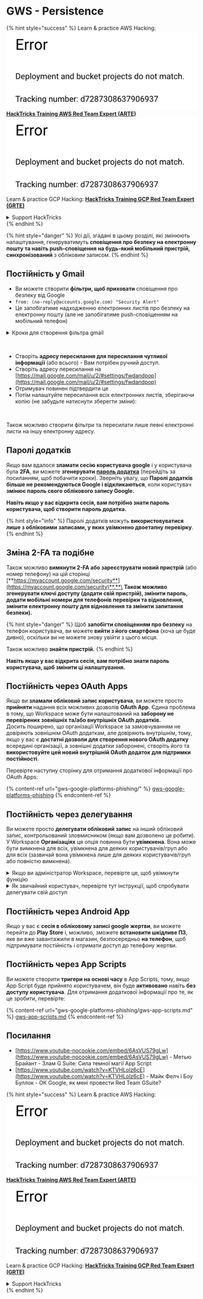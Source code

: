 # GWS - Persistence

{% hint style="success" %}
Learn & practice AWS Hacking:<img src="../../.gitbook/assets/image (1) (1).png" alt="" data-size="line">[**HackTricks Training AWS Red Team Expert (ARTE)**](https://training.hacktricks.xyz/courses/arte)<img src="../../.gitbook/assets/image (1) (1).png" alt="" data-size="line">\
Learn & practice GCP Hacking: <img src="../../.gitbook/assets/image (2).png" alt="" data-size="line">[**HackTricks Training GCP Red Team Expert (GRTE)**<img src="../../.gitbook/assets/image (2).png" alt="" data-size="line">](https://training.hacktricks.xyz/courses/grte)

<details>

<summary>Support HackTricks</summary>

* Check the [**subscription plans**](https://github.com/sponsors/carlospolop)!
* **Join the** 💬 [**Discord group**](https://discord.gg/hRep4RUj7f) or the [**telegram group**](https://t.me/peass) or **follow** us on **Twitter** 🐦 [**@hacktricks\_live**](https://twitter.com/hacktricks\_live)**.**
* **Share hacking tricks by submitting PRs to the** [**HackTricks**](https://github.com/carlospolop/hacktricks) and [**HackTricks Cloud**](https://github.com/carlospolop/hacktricks-cloud) github repos.

</details>
{% endhint %}

{% hint style="danger" %}
Усі дії, згадані в цьому розділі, які змінюють налаштування, генеруватимуть **сповіщення про безпеку на електронну пошту та навіть push-сповіщення на будь-який мобільний пристрій, синхронізований** з обліковим записом.
{% endhint %}

## **Постійність у Gmail**

* Ви можете створити **фільтри, щоб приховати** сповіщення про безпеку від Google
* `from: (no-reply@accounts.google.com) "Security Alert"`
* Це запобігатиме надходженню електронних листів про безпеку на електронну пошту (але не запобігатиме push-сповіщенням на мобільний телефон)

<details>

<summary>Кроки для створення фільтра gmail</summary>

(Інструкції з [**тут**](https://support.google.com/mail/answer/6579))

1. Відкрийте [Gmail](https://mail.google.com/).
2. У полі пошуку вгорі натисніть Показати параметри пошуку ![photos tune](https://lh3.googleusercontent.com/cD6YR\_YvqXqNKxrWn2NAWkV6tjJtg8vfvqijKT1\_9zVCrl2sAx9jROKhLqiHo2ZDYTE=w36).
3. Введіть свої критерії пошуку. Якщо ви хочете перевірити, чи правильно працює ваш пошук, подивіться, які електронні листи з'являються, натиснувши **Пошук**.
4. У нижній частині вікна пошуку натисніть **Створити фільтр**.
5. Виберіть, що ви хочете, щоб фільтр робив.
6. Натисніть **Створити фільтр**.

Перевірте свій поточний фільтр (щоб видалити їх) на [https://mail.google.com/mail/u/0/#settings/filters](https://mail.google.com/mail/u/0/#settings/filters)

</details>

<figure><img src="../../.gitbook/assets/image (331).png" alt=""><figcaption></figcaption></figure>

* Створіть **адресу пересилання для пересилання чутливої інформації** (або всього) - Вам потрібен ручний доступ.
* Створіть адресу пересилання на [https://mail.google.com/mail/u/2/#settings/fwdandpop](https://mail.google.com/mail/u/2/#settings/fwdandpop)
* Отримувач повинен підтвердити це
* Потім налаштуйте пересилання всіх електронних листів, зберігаючи копію (не забудьте натиснути зберегти зміни):

<figure><img src="../../.gitbook/assets/image (332).png" alt=""><figcaption></figcaption></figure>

Також можливо створити фільтри та пересилати лише певні електронні листи на іншу електронну адресу.

## Паролі додатків

Якщо вам вдалося **зламати сесію користувача google** і у користувача була **2FA**, ви можете **згенерувати** [**пароль додатка**](https://support.google.com/accounts/answer/185833?hl=en) (перейдіть за посиланням, щоб побачити кроки). Зверніть увагу, що **Паролі додатків більше не рекомендуються Google і відкликаються**, коли користувач **змінює пароль свого облікового запису Google.**

**Навіть якщо у вас відкрита сесія, вам потрібно знати пароль користувача, щоб створити пароль додатка.**

{% hint style="info" %}
Паролі додатків можуть **використовуватися лише з обліковими записами, у яких увімкнено двоетапну перевірку**.
{% endhint %}

## Зміна 2-FA та подібне

Також можливо **вимкнути 2-FA або зареєструвати новий пристрій** (або номер телефону) на цій сторінці [**https://myaccount.google.com/security**](https://myaccount.google.com/security)**.**\
**Також можливо згенерувати ключі доступу (додати свій пристрій), змінити пароль, додати мобільні номери для телефонів перевірки та відновлення, змінити електронну пошту для відновлення та змінити запитання безпеки).**

{% hint style="danger" %}
Щоб **запобігти сповіщенням про безпеку** на телефон користувача, ви можете **вийти з його смартфона** (хоча це буде дивно), оскільки ви не можете знову увійти з цього місця.

Також можливо **знайти пристрій.**
{% endhint %}

**Навіть якщо у вас відкрита сесія, вам потрібно знати пароль користувача, щоб змінити ці налаштування.**

## Постійність через OAuth Apps

Якщо ви **зламали обліковий запис користувача**, ви можете просто **прийняти** надання всіх можливих дозволів **OAuth App**. Єдина проблема в тому, що Workspace може бути налаштований на **заборону не перевірених зовнішніх та/або внутрішніх OAuth додатків.**\
Досить поширено, що організації Workspace за замовчуванням не довіряють зовнішнім OAuth додаткам, але довіряють внутрішнім, тому, якщо у вас є **достатні дозволи для створення нового OAuth додатку** всередині організації, а зовнішні додатки заборонені, створіть його та **використовуйте цей новий внутрішній OAuth додаток для підтримки постійності**.

Перевірте наступну сторінку для отримання додаткової інформації про OAuth Apps:

{% content-ref url="gws-google-platforms-phishing/" %}
[gws-google-platforms-phishing](gws-google-platforms-phishing/)
{% endcontent-ref %}

## Постійність через делегування

Ви можете просто **делегувати обліковий запис** на інший обліковий запис, контрольований зловмисником (якщо вам дозволено це робити). У Workspace **Організаціях** ця опція повинна бути **увімкнена**. Вона може бути вимкнена для всіх, увімкнена для деяких користувачів/груп або для всіх (зазвичай вона увімкнена лише для деяких користувачів/груп або повністю вимкнена).

<details>

<summary>Якщо ви адміністратор Workspace, перевірте це, щоб увімкнути функцію</summary>

(Інформація [скопійована з документації](https://support.google.com/a/answer/7223765))

Як адміністратор вашої організації (наприклад, вашої роботи або школи), ви контролюєте, чи можуть користувачі делегувати доступ до свого облікового запису Gmail. Ви можете дозволити всім мати можливість делегувати свій обліковий запис. Або лише дозволити людям з певних відділів налаштувати делегування. Наприклад, ви можете:

* Додати адміністративного асистента як делегата на свій обліковий запис Gmail, щоб вони могли читати та надсилати електронні листи від вашого імені.
* Додати групу, таку як ваш відділ продажів, у Групи як делегата, щоб надати всім доступ до одного облікового запису Gmail.

Користувачі можуть делегувати доступ лише іншому користувачу в тій же організації, незалежно від їх домену або організаційної одиниці.

#### Обмеження та обмеження делегування

* **Дозволити користувачам надавати доступ до своєї поштової скриньки Google групі** опція: Щоб використовувати цю опцію, вона повинна бути увімкнена для ОУ делегованого облікового запису та для кожного члена групи ОУ. Члени групи, які належать до ОУ без увімкненої цієї опції, не можуть отримати доступ до делегованого облікового запису.
* При звичайному використанні 40 делегованих користувачів можуть отримати доступ до облікового запису Gmail одночасно. Вище середнього використання одним або кількома делегатами може зменшити цю кількість.
* Автоматизовані процеси, які часто отримують доступ до Gmail, також можуть зменшити кількість делегатів, які можуть отримати доступ до облікового запису одночасно. Ці процеси включають API або розширення браузера, які часто отримують доступ до Gmail.
* Один обліковий запис Gmail підтримує до 1,000 унікальних делегатів. Група в Групах зараховується як один делегат до ліміту.
* Делегування не збільшує ліміти для облікового запису Gmail. Облікові записи Gmail з делегованими користувачами мають стандартні ліміти та політики облікового запису Gmail. Для отримання додаткової інформації відвідайте [Ліміти та політики Gmail](https://support.google.com/a/topic/28609).

#### Крок 1: Увімкніть делегування Gmail для своїх користувачів

**Перед початком:** Щоб застосувати налаштування для певних користувачів, помістіть їхні облікові записи в [організаційну одиницю](https://support.google.com/a/topic/1227584).

1.  [Увійдіть](https://admin.google.com/) до своєї [консолі адміністратора Google](https://support.google.com/a/answer/182076).

Увійдіть, використовуючи _обліковий запис адміністратора_, а не свій поточний обліковий запис CarlosPolop@gmail.com
2. У консолі адміністратора перейдіть до Меню ![](https://storage.googleapis.com/support-kms-prod/JxKYG9DqcsormHflJJ8Z8bHuyVI5YheC0lAp)![і потім](https://storage.googleapis.com/support-kms-prod/Th2Tx0uwPMOhsMPn7nRXMUo3vs6J0pto2DTn)![](https://storage.googleapis.com/support-kms-prod/ocGtUSENh4QebLpvZcmLcNRZyaTBcolMRSyl) **Додатки**![і потім](https://storage.googleapis.com/support-kms-prod/Th2Tx0uwPMOhsMPn7nRXMUo3vs6J0pto2DTn)**Google Workspace**![і потім](https://storage.googleapis.com/support-kms-prod/Th2Tx0uwPMOhsMPn7nRXMUo3vs6J0pto2DTn)**Gmail**![і потім](https://storage.googleapis.com/support-kms-prod/Th2Tx0uwPMOhsMPn7nRXMUo3vs6J0pto2DTn)**Налаштування користувача**.
3. Щоб застосувати налаштування для всіх, залиште вибраною верхню організаційну одиницю. В іншому випадку виберіть дочірню [організаційну одиницю](https://support.google.com/a/topic/1227584).
4. Натисніть **Делегування пошти**.
5. Поставте галочку в полі **Дозволити користувачам делегувати доступ до своєї поштової скриньки іншим користувачам у домені**.
6. (Необов'язково) Щоб дозволити користувачам вказати, яка інформація про відправника включена в делеговані повідомлення, поставте галочку в полі **Дозволити користувачам налаштувати це налаштування**.
7. Виберіть опцію для стандартної інформації про відправника, яка включається в повідомлення, надіслані делегатами:
* **Показати власника облікового запису та делегата, який надіслав електронний лист**—Повідомлення включають адреси електронної пошти власника облікового запису Gmail та делегата.
* **Показати лише власника облікового запису**—Повідомлення включають адресу електронної пошти лише власника облікового запису Gmail. Адреса електронної пошти делегата не включена.
8. (Необов'язково) Щоб дозволити користувачам додати групу в Групи як делегата, поставте галочку в полі **Дозволити користувачам надавати доступ до своєї поштової скриньки Google групі**.
9. Натисніть **Зберегти**. Якщо ви налаштували дочірню організаційну одиницю, ви можете **успадкувати** або **перезаписати** налаштування батьківської організаційної одиниці.
10. (Необов'язково) Щоб увімкнути делегування Gmail для інших організаційних одиниць, повторіть кроки 3–9.

Зміни можуть зайняти до 24 годин, але зазвичай відбуваються швидше. [Дізнайтеся більше](https://support.google.com/a/answer/7514107)

#### Крок 2: Нехай користувачі налаштують делегатів для своїх облікових записів

Після того, як ви увімкнете делегування, ваші користувачі переходять до налаштувань Gmail, щоб призначити делегатів. Делегати можуть читати, надсилати та отримувати повідомлення від імені користувача.

Для отримання додаткової інформації направте користувачів до [Делегування та співпраця в електронній пошті](https://support.google.com/a/users/answer/138350).

</details>

<details>

<summary>Як звичайний користувач, перевірте тут інструкції, щоб спробувати делегувати свій доступ</summary>

(Інформація скопійована [**з документації**](https://support.google.com/mail/answer/138350))

Ви можете додати до 10 делегатів.

Якщо ви використовуєте Gmail через свою роботу, школу або іншу організацію:

* Ви можете додати до 1000 делегатів у межах вашої організації.
* При звичайному використанні 40 делегатів можуть отримати доступ до облікового запису Gmail одночасно.
* Якщо ви використовуєте автоматизовані процеси, такі як API або розширення браузера, кілька делегатів можуть отримати доступ до облікового запису Gmail одночасно.

1. На своєму комп'ютері відкрийте [Gmail](https://mail.google.com/). Ви не можете додати делегатів з програми Gmail.
2. У правому верхньому куті натисніть Налаштування ![Settings](https://lh3.googleusercontent.com/p3J-ZSPOLtuBBR\_ofWTFDfdgAYQgi8mR5c76ie8XQ2wjegk7-yyU5zdRVHKybQgUlQ=w36-h36) ![і потім](https://lh3.googleusercontent.com/3\_l97rr0GvhSP2XV5OoCkV2ZDTIisAOczrSdzNCBxhIKWrjXjHucxNwocghoUa39gw=w36-h36) **Переглянути всі налаштування**.
3. Натисніть вкладку **Облікові записи та імпорт** або **Облікові записи**.
4. У розділі "Надати доступ до свого облікового запису" натисніть **Додати інший обліковий запис**. Якщо ви використовуєте Gmail через свою роботу або школу, ваша організація може обмежити делегування електронної пошти. Якщо ви не бачите цього налаштування, зв'яжіться з адміністратором.
* Якщо ви не бачите Надати доступ до свого облікового запису, то це обмежено.
5.  Введіть адресу електронної пошти особи, яку ви хочете додати. Якщо ви використовуєте Gmail через свою роботу, школу або іншу організацію, і ваш адміністратор це дозволяє, ви можете ввести адресу електронної пошти групи. Ця група повинна мати той же домен, що й ваша організація. Зовнішнім членам групи відмовлено в доступі до делегування.\
\
**Важливо:** Якщо обліковий запис, який ви делегуєте, є новим обліковим записом або пароль було скинуто, адміністратор повинен вимкнути вимогу змінити пароль, коли ви вперше входите.

* [Дізнайтеся, як адміністратор може створити користувача](https://support.google.com/a/answer/33310).
* [Дізнайтеся, як адміністратор може скинути паролі](https://support.google.com/a/answer/33319).

6\. Натисніть **Наступний крок** ![і потім](https://lh3.googleusercontent.com/QbWcYKta5vh\_4-OgUeFmK-JOB0YgLLoGh69P478nE6mKdfpWQniiBabjF7FVoCVXI0g=h36) **Надіслати електронний лист для надання доступу**.

Людина, яку ви додали, отримає електронний лист з проханням підтвердити. Запрошення закінчується через тиждень.

Якщо ви додали групу, усі члени групи стануть делегатами без необхідності підтвердження.

Примітка: Може знадобитися до 24 годин, щоб делегування почало діяти.

</details>

## Постійність через Android App

Якщо у вас є **сесія в обліковому записі google жертви**, ви можете перейти до **Play Store** і, можливо, зможете **встановити шкідливе ПЗ**, яке ви вже завантажили в магазин, безпосередньо **на телефон**, щоб підтримувати постійність і отримати доступ до телефону жертви.

## **Постійність через** App Scripts

Ви можете створити **тригери на основі часу** в App Scripts, тому, якщо App Script буде прийнято користувачем, він буде **активовано** навіть **без доступу користувача**. Для отримання додаткової інформації про те, як це зробити, перевірте:

{% content-ref url="gws-google-platforms-phishing/gws-app-scripts.md" %}
[gws-app-scripts.md](gws-google-platforms-phishing/gws-app-scripts.md)
{% endcontent-ref %}

## Посилання

* [https://www.youtube-nocookie.com/embed/6AsVUS79gLw](https://www.youtube-nocookie.com/embed/6AsVUS79gLw) - Метью Брайант - Злам G Suite: Сила темної магії App Script
* [https://www.youtube.com/watch?v=KTVHLolz6cE](https://www.youtube.com/watch?v=KTVHLolz6cE) - Майк Фелч і Боу Буллок - ОК Google, як мені провести Red Team GSuite?

{% hint style="success" %}
Learn & practice AWS Hacking:<img src="../../.gitbook/assets/image (1) (1).png" alt="" data-size="line">[**HackTricks Training AWS Red Team Expert (ARTE)**](https://training.hacktricks.xyz/courses/arte)<img src="../../.gitbook/assets/image (1) (1).png" alt="" data-size="line">\
Learn & practice GCP Hacking: <img src="../../.gitbook/assets/image (2).png" alt="" data-size="line">[**HackTricks Training GCP Red Team Expert (GRTE)**<img src="../../.gitbook/assets/image (2).png" alt="" data-size="line">](https://training.hacktricks.xyz/courses/grte)

<details>

<summary>Support HackTricks</summary>

* Check the [**subscription plans**](https://github.com/sponsors/carlospolop)!
* **Join the** 💬 [**Discord group**](https://discord.gg/hRep4RUj7f) or the [**telegram group**](https://t.me/peass) or **follow** us on **Twitter** 🐦 [**@hacktricks\_live**](https://twitter.com/hacktricks\_live)**.**
* **Share hacking tricks by submitting PRs to the** [**HackTricks**](https://github.com/carlospolop/hacktricks) and [**HackTricks Cloud**](https://github.com/carlospolop/hacktricks-cloud) github repos.

</details>
{% endhint %}
